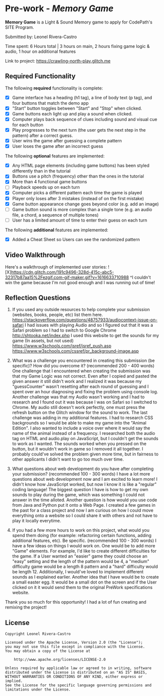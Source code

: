 # Pre-work - *Memory Game*

**Memory Game** is a Light & Sound Memory game to apply for CodePath's SITE Program. 

Submitted by: Leonel Rivera-Castro

Time spent: 6 Hours total | 3 hours on main, 2 hours fixing game logic & audio, 1 hour on additional features 

Link to project: https://crawling-north-play.glitch.me

## Required Functionality

The following **required** functionality is complete:

* [X] Game interface has a heading (h1 tag), a line of body text (p tag), and four buttons that match the demo app
* [X] "Start" button toggles between "Start" and "Stop" when clicked. 
* [X] Game buttons each light up and play a sound when clicked. 
* [X] Computer plays back sequence of clues including sound and visual cue for each button
* [X] Play progresses to the next turn (the user gets the next step in the pattern) after a correct guess. 
* [X] User wins the game after guessing a complete pattern
* [X] User loses the game after an incorrect guess

The following **optional** features are implemented:

* [X] Any HTML page elements (including game buttons) has been styled differently than in the tutorial
* [X] Buttons use a pitch (frequency) other than the ones in the tutorial
* [X] More than 4 functional game buttons
* [ ] Playback speeds up on each turn
* [X] Computer picks a different pattern each time the game is played
* [X] Player only loses after 3 mistakes (instead of on the first mistake)
* [X] Game button appearance change goes beyond color (e.g. add an image)
* [ ] Game button sound is more complex than a single tone (e.g. an audio file, a chord, a sequence of multiple tones)
* [ ] User has a limited amount of time to enter their guess on each turn

The following **additional** features are implemented:

- [X] Added a Cheat Sheet so Users can see the randomized pattern

## Video Walkthrough

Here's a walkthrough of implemented user stories:
![X]https://cdn.glitch.com/191c9496-328d-415c-abc5-32317b87aa15%2Fezgif.com-gif-maker.gif?v=1616633710988
^I couldn't win the game because I'm not good enough and I was running out of time!


## Reflection Questions
1. If you used any outside resources to help complete your submission (websites, books, people, etc) list them here. 
https://stackoverflow.com/questions/48757933/audiocontext-issue-on-safari
I had issues with playing Audio and so I figured out that it was a Safari problem so I had to switch to Google Chrome
http://shtooka.net/index.php
I used this website to get the sounds for my game (In assets, but not used)
https://www.w3schools.com/jsref/jsref_push.asp
https://www.w3schools.com/cssref/pr_background-image.asp


2. What was a challenge you encountered in creating this submission (be specific)? How did you overcome it? (recommended 200 - 400 words) 
One challenge that I encountered when creating the submission was that my Game Logic was not correct. Even after I copied and pasted the given answer it still didn't work and I realized it was because my "guessCounter"
wasn't resetting after each round of guessing and I spent over an hour diagnosing and fixing the problem using console log. Another challenge was that my Audio wasn't working and I had to research and I found out it was
because I was on Safari so I switched to Chrome. My audio still doesn't work perfectly, one must press the refresh button on the Glitch window for the sound to work. The last challenge was adding in my additional features.
I had to research CSS backgrounds so I would be able to make my game into the "Animal Edition". I also wanted to include a voice over where it would say the name of the animal instead of a frequency. I researched both the audio
tag on HTML and audio.play on JavaScript, but I couldn't get the sounds to work as I wanted. The sounds worked when you pressed on the button, but it wouldn't work in game so I removed it all together. I probably could've solved
the problem given more time, but in fairness to other applicants I didn't want to go too much over time. 


3. What questions about web development do you have after completing your submission? (recommended 100 - 300 words) 
I have a lot more questions about web development now and I am excited to learn more! I didn't know how JavaScript worked, but now I know it is like a "regular" coding language! The biggest question I have is how to get my own
sounds to play during the game, which was something I could not answer in the time alloted. Another question is how would you use code from Java and Python put it onto a Web Page. I created a few games in the past for a class
project and now I am curious on how I could move everything onto a website so I could share it with others and not have to play it locally everytime. 

4. If you had a few more hours to work on this project, what would you spend them doing (for example: refactoring certain functions, adding additional features, etc). Be specific. (recommended 100 - 300 words) 
I have a few ideas on things I would work on. One would be to add more "Game" elements. For example, I'd like to create different difficulties for the game. If a User wanted an "easier" game they could choose an "easy" setting and
the length of the pattern would be 4, a "medium" difficulty game would be a length 8 pattern and a "hard" difficulty would be length 12. Additionally, I would've loved to implement different sounds as I explained earlier. Another idea
that I have would be to create a small easter egg. It would be a small dot on the screen and if the User clicked on it it would send them to the original PreWork specifications website.

Thank you so much for this opportunity! I had a lot of fun creating and remixing the project!



## License

    Copyright Leonel Rivera-Castro

    Licensed under the Apache License, Version 2.0 (the "License");
    you may not use this file except in compliance with the License.
    You may obtain a copy of the License at

        http://www.apache.org/licenses/LICENSE-2.0

    Unless required by applicable law or agreed to in writing, software
    distributed under the License is distributed on an "AS IS" BASIS,
    WITHOUT WARRANTIES OR CONDITIONS OF ANY KIND, either express or implied.
    See the License for the specific language governing permissions and
    limitations under the License.